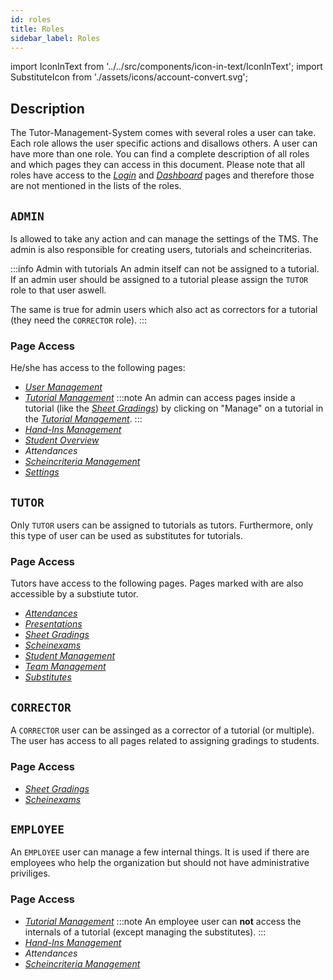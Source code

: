 ```yaml
---
id: roles
title: Roles
sidebar_label: Roles
---
```


import IconInText from '../../src/components/icon-in-text/IconInText';
import SubstituteIcon from './assets/icons/account-convert.svg';

## Description

The Tutor-Management-System comes with several roles a user can take. Each role allows the user specific actions and disallows others. A user can have more than one role. You can find a complete description of all roles and which pages they can access in this document. Please note that all roles have access to the [_Login_](./login) and [_Dashboard_](./dashboard) pages and therefore those are not mentioned in the lists of the roles.

## `ADMIN`

Is allowed to take any action and can manage the settings of the TMS. The admin is also responsible for creating users, tutorials and scheincriterias.

:::info Admin with tutorials
An admin itself can not be assigned to a tutorial. If an admin user should be assigned to a tutorial please assign the `TUTOR` role to that user aswell.

The same is true for admin users which also act as correctors for a tutorial (they need the `CORRECTOR` role).
:::

### Page Access

He/she has access to the following pages:

- [_User Management_](./user_management)
- [_Tutorial Management_](./tutorial_management)
  :::note
  An admin can access pages inside a tutorial (like the [_Sheet Gradings_](./sheet_gradings)) by clicking on "Manage" on a tutorial in the [_Tutorial Management_](./tutorial_management).
  :::
- [_Hand-Ins Management_](./hand_ins)
- [_Student Overview_](./student_overview)
- _Attendances_
- [_Scheincriteria Management_](./criterias)
- [_Settings_](./settings)

## `TUTOR`

Only `TUTOR` users can be assigned to tutorials as tutors. Furthermore, only this type of user can be used as substitutes for tutorials.

### Page Access

Tutors have access to the following pages. Pages marked with <IconInText icon={SubstituteIcon} /> are also accessible by a substiute tutor.

- [_Attendances_](./attendances) <IconInText icon={SubstituteIcon} small />
- [_Presentations_](./presentations) <IconInText icon={SubstituteIcon} small />
- [_Sheet Gradings_](./sheet_gradings)
- [_Scheinexams_](./scheinexam_gradings)
- [_Student Management_](./student_management)
- [_Team Management_](./team_management)
- [_Substitutes_](./substitutes)

## `CORRECTOR`

A `CORRECTOR` user can be assinged as a corrector of a tutorial (or multiple). The user has access to all pages related to assigning gradings to students.

### Page Access

- [_Sheet Gradings_](./sheet_gradings)
- [_Scheinexams_](./scheinexam_gradings)

## `EMPLOYEE`

An `EMPLOYEE` user can manage a few internal things. It is used if there are employees who help the organization but should not have administrative priviliges.

### Page Access

- [_Tutorial Management_](./tutorial_management)
  :::note
  An employee user can **not** access the internals of a tutorial (except managing the substitutes).
  :::
- [_Hand-Ins Management_](./hand_ins)
- _Attendances_
- [_Scheincriteria Management_](./criterias)
